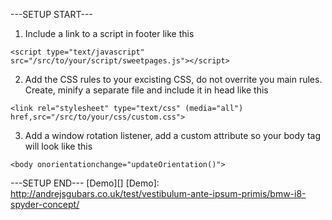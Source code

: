 ---SETUP START---

1) Include a link to a script in footer like this
<pre><code>&lt;script type="text/javascript" src="/src/to/your/script/sweetpages.js"&gt;&lt/script&gt;</code></pre>
2) Add the CSS rules to your excisting CSS, do not overrite you main rules. Create, minify a separate file and include it in head like this
<pre><code>&lt;link rel="stylesheet" type="text/css" (media="all") href,src="/src/to/your/css/custom.css"&gt;</code></pre>
3) Add a window rotation listener, add a custom attribute so your body tag will look like this
<pre><code>&lt;body onorientationchange="updateOrientation()"&gt;</code></pre>
---SETUP END---
[Demo][]
[Demo]: http://andrejsgubars.co.uk/test/vestibulum-ante-ipsum-primis/bmw-i8-spyder-concept/
